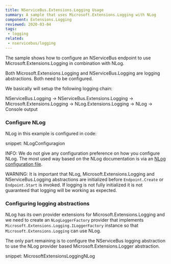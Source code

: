 ```yaml
---
title: NServiceBus.Extensions.Logging Usage
summary: A sample that uses Microsoft.Extensions.Logging with NLog
component: Extensions.Logging
reviewed: 2020-03-04
tags:
 - logging
related:
 - nservicebus/logging
---
```


The sample shows how to configure an NServiceBus endpoint to use Microsoft.Extensions.Logging in combination with NLog.

Both Microsoft.Extensions.Logging and NServiceBus.Logging are logging abstractions. Both need to be configured.

We basically will setup the following logging chain:


   NServiceBus.Logging
   -> NServiceBus.Extensions.Logging
     -> Microsoft.Extensions.Logging
       -> NLog.Extensions.Logging
         -> NLog
           -> Console output


### Configure NLog

NLog in this example is configured in code:

snippet: NLogConfiguragion

INFO: We do not give any configuration preference on how you configure NLog. The most used way based on the NLog documentation is via an [NLog configuration file](https://github.com/nlog/nlog/wiki/Configuration-file#configuration).

WARNING: It is important that NLog, Microsoft.Extensions.Logging and NServiceBus.Logging abstractions are initialized before `Endpoint.Create` or `Endpoint.Start` is invoked. If logging is not fully initialized it is not guaranteed that logging will be working as expected.

### Configuring logging abstractions

NLog has its own provider extensions for Microsoft.Extensions.Logging and we need to create an `NLogLoggerFactory` provider that implements `Microsoft.Extensions.Logging.ILoggerFactory` instance so that `Microsoft.Extensions.Logging` can use NLog.

The only part remaining is to configure the NServiceBus logging abstraction to use the NLog provider based Microsoft.Extensions.Logger abstraction.


snippet: MicrosoftExtensionsLoggingNLog
